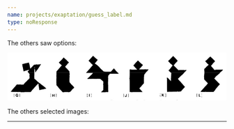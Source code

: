 ```yaml
---
name: projects/exaptation/guess_label.md
type: noResponse
---
```


The others saw options:

![Images G-L](projects/exaptation/imagesG-L.jpg)

The others selected images:

---
